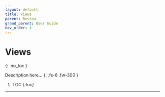 ```yaml
---
layout: default
title: Views
parent: Review
grand_parent: User Guide
nav_order: 1
---
```


# Views
{: .no_toc }

Description here...
{: .fs-6 .fw-300 }

1. TOC
{:toc}

---